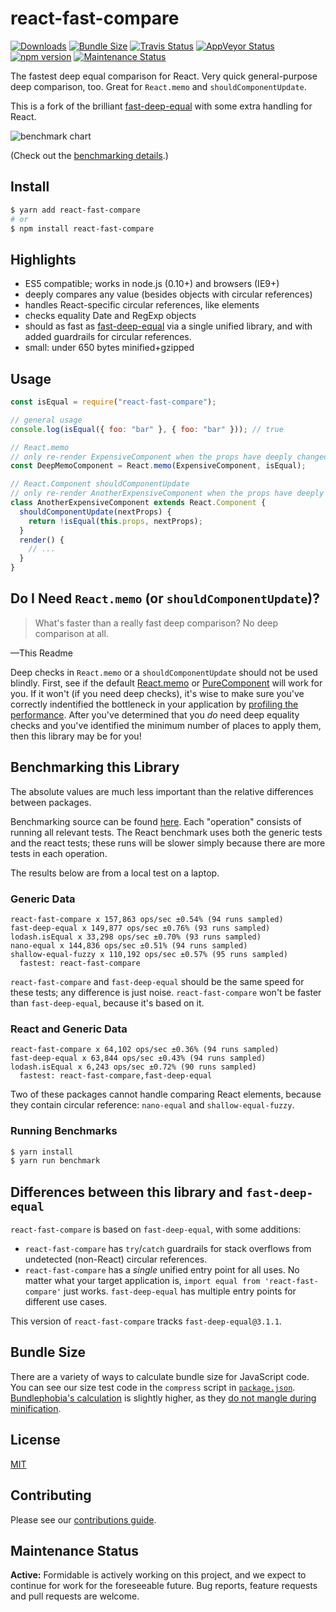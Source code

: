 # react-fast-compare

[![Downloads][downloads_img]][npm_site]
[![Bundle Size][bundle_img]](#bundle-size)
[![Travis Status][trav_img]][trav_site]
[![AppVeyor Status][appveyor_img]][appveyor_site]
[![npm version][npm_img]][npm_site]
[![Maintenance Status][maintenance_img]](#maintenance-status)

The fastest deep equal comparison for React. Very quick general-purpose deep
comparison, too. Great for `React.memo` and `shouldComponentUpdate`.

This is a fork of the brilliant
[fast-deep-equal](https://github.com/epoberezkin/fast-deep-equal) with some
extra handling for React.

![benchmark chart](https://raw.githubusercontent.com/FormidableLabs/react-fast-compare/master/assets/benchmarking.png "benchmarking chart")

(Check out the [benchmarking details](#benchmarking-this-library).)

## Install

```sh
$ yarn add react-fast-compare
# or
$ npm install react-fast-compare
```

## Highlights

- ES5 compatible; works in node.js (0.10+) and browsers (IE9+)
- deeply compares any value (besides objects with circular references)
- handles React-specific circular references, like elements
- checks equality Date and RegExp objects
- should as fast as [fast-deep-equal](https://github.com/epoberezkin/fast-deep-equal) via a single unified library, and with added guardrails for circular references.
- small: under 650 bytes minified+gzipped

## Usage

```jsx
const isEqual = require("react-fast-compare");

// general usage
console.log(isEqual({ foo: "bar" }, { foo: "bar" })); // true

// React.memo
// only re-render ExpensiveComponent when the props have deeply changed
const DeepMemoComponent = React.memo(ExpensiveComponent, isEqual);

// React.Component shouldComponentUpdate
// only re-render AnotherExpensiveComponent when the props have deeply changed
class AnotherExpensiveComponent extends React.Component {
  shouldComponentUpdate(nextProps) {
    return !isEqual(this.props, nextProps);
  }
  render() {
    // ...
  }
}
```

## Do I Need `React.memo` (or `shouldComponentUpdate`)?

> What's faster than a really fast deep comparison? No deep comparison at all.

—This Readme

Deep checks in `React.memo` or a `shouldComponentUpdate` should not be used blindly.
First, see if the default
[React.memo](https://reactjs.org/docs/react-api.html#reactmemo) or
[PureComponent](https://reactjs.org/docs/react-api.html#reactpurecomponent)
will work for you. If it won't (if you need deep checks), it's wise to make
sure you've correctly indentified the bottleneck in your application by
[profiling the performance](https://reactjs.org/docs/optimizing-performance.html#profiling-components-with-the-chrome-performance-tab).
After you've determined that you _do_ need deep equality checks and you've
identified the minimum number of places to apply them, then this library may
be for you!

## Benchmarking this Library

The absolute values are much less important than the relative differences
between packages.

Benchmarking source can be found
[here](https://github.com/FormidableLabs/react-fast-compare/blob/master/benchmark/index.js).
Each "operation" consists of running all relevant tests. The React benchmark
uses both the generic tests and the react tests; these runs will be slower
simply because there are more tests in each operation.

The results below are from a local test on a laptop.

### Generic Data

```
react-fast-compare x 157,863 ops/sec ±0.54% (94 runs sampled)
fast-deep-equal x 149,877 ops/sec ±0.76% (93 runs sampled)
lodash.isEqual x 33,298 ops/sec ±0.70% (93 runs sampled)
nano-equal x 144,836 ops/sec ±0.51% (94 runs sampled)
shallow-equal-fuzzy x 110,192 ops/sec ±0.57% (95 runs sampled)
  fastest: react-fast-compare
```

`react-fast-compare` and `fast-deep-equal` should be the same speed for these
tests; any difference is just noise. `react-fast-compare` won't be faster than
`fast-deep-equal`, because it's based on it.

### React and Generic Data

```
react-fast-compare x 64,102 ops/sec ±0.36% (94 runs sampled)
fast-deep-equal x 63,844 ops/sec ±0.43% (94 runs sampled)
lodash.isEqual x 6,243 ops/sec ±0.72% (90 runs sampled)
  fastest: react-fast-compare,fast-deep-equal
```

Two of these packages cannot handle comparing React elements, because they
contain circular reference: `nano-equal` and `shallow-equal-fuzzy`.

### Running Benchmarks

```sh
$ yarn install
$ yarn run benchmark
```

## Differences between this library and `fast-deep-equal`

`react-fast-compare` is based on `fast-deep-equal`, with some additions:

- `react-fast-compare` has `try`/`catch` guardrails for stack overflows from undetected (non-React) circular references.
- `react-fast-compare` has a _single_ unified entry point for all uses. No matter what your target application is, `import equal from 'react-fast-compare'` just works. `fast-deep-equal` has multiple entry points for different use cases.

This version of `react-fast-compare` tracks `fast-deep-equal@3.1.1`.

## Bundle Size

There are a variety of ways to calculate bundle size for JavaScript code.
You can see our size test code in the `compress` script in
[`package.json`](https://github.com/FormidableLabs/react-fast-compare/blob/master/package.json).
[Bundlephobia's calculation](https://bundlephobia.com/result?p=react-fast-compare) is slightly higher,
as they [do not mangle during minification](https://github.com/pastelsky/package-build-stats/blob/v6.1.1/src/getDependencySizeTree.js#L139).

## License

[MIT](https://github.com/FormidableLabs/react-fast-compare/blob/readme/LICENSE)

## Contributing

Please see our [contributions guide](./CONTRIBUTING.md).

## Maintenance Status

**Active:** Formidable is actively working on this project, and we expect to continue for work for the foreseeable future. Bug reports, feature requests and pull requests are welcome.

[trav_img]: https://api.travis-ci.com/FormidableLabs/react-fast-compare.svg
[trav_site]: https://travis-ci.com/FormidableLabs/react-fast-compare
[cov_img]: https://img.shields.io/coveralls/FormidableLabs/react-fast-compare.svg
[cov_site]: https://coveralls.io/r/FormidableLabs/react-fast-compare
[npm_img]: https://badge.fury.io/js/react-fast-compare.svg
[npm_site]: http://badge.fury.io/js/react-fast-compare
[appveyor_img]: https://ci.appveyor.com/api/projects/status/github/formidablelabs/react-fast-compare?branch=master&svg=true
[appveyor_site]: https://ci.appveyor.com/project/FormidableLabs/react-fast-compare
[bundle_img]: https://img.shields.io/badge/minzipped%20size-627%20B-flatgreen.svg
[downloads_img]: https://img.shields.io/npm/dm/react-fast-compare.svg
[maintenance_img]: https://img.shields.io/badge/maintenance-active-flatgreen.svg
